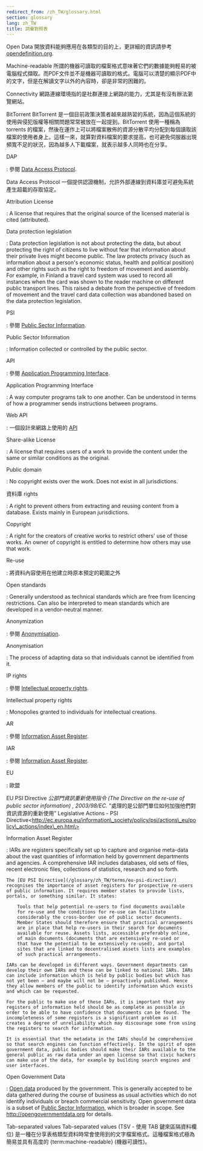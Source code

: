 ```yaml
---
redirect_from: /zh_TW/glossary.html
section: glossary
lang: zh_TW
title: 詞彙對照表
---
```


Open Data 開放資料能夠應用在各類型的目的上，更詳細的資訊請參考[opendefinition.org](http://www.opendefinition.org/).

Machine-readable 所謂的機器可讀取的檔案格式意味著它們的數據能夠輕易的被電腦程式擷取。而PDF文件並不是機器可讀取的格式。電腦可以清楚的顯示PDF中的文字，但是在解讀文字以外的內容時，卻是非常的困難的。

Connectivity 網路連線環境指的是社群連接上網路的能力，尤其是有沒有辦法瀏覽網站。

BitTorrent BitTorrent 是一個目前政策決策者越來越熟習的系統，因為這個系統的使用與侵犯版權等相關問題常常被放在一起提到。BitTorrent 使用一種稱為 torrents 的檔案，然後在運作上可以將檔案散佈的資源分散平均分配到每個讀取該檔案的使用者身上。這樣一來，就算對資料檔案的要求提高，也可避免伺服器出現頻寬不足的狀況，因為越多人下載檔案，就表示越多人同時也在分享。

DAP

:   參閱 [Data Access Protocol](/glossary/zh_TW/terms/data-access-protocol/).

Data Access Protocol 一個提供認證機制，允許外部連線到資料庫並可避免系統產生超載的存取協定。

Attribution License

:   A license that requires that the original source of the licensed material is cited (attributed).

Data protection legislation

:   Data protection legislation is not about protecting the data, but about protecting the right of citizens to live without fear that information about their private lives might become public. The law protects privacy (such as information about a person's economic status, health and political position) and other rights such as the right to freedom of movement and assembly. For example, in Finland a travel card system was used to record all instances when the card was shown to the reader machine on different public transport lines. This raised a debate from the perspective of freedom of movement and the travel card data collection was abandoned based on the data protection legislation.

PSI

:   參閱 [Public Sector Information](/glossary/zh_TW/terms/public-sector-information/).

Public Sector Information

:   Information collected or controlled by the public sector.

API

:   參閱 [Application Programming Interface](/glossary/zh_TW/terms/application-programming-interface/).

Application Programming Interface

:   A way computer programs talk to one another. Can be understood in terms of how a programmer sends instructions between programs.

Web API

:   一個設計來網路上使用的 [API](/glossary/zh_TW/terms/api/)

Share-alike License

:   A license that requires users of a work to provide the content under the same or similar conditions as the original.

Public domain

:   No copyright exists over the work. Does not exist in all jurisdictions.

資料庫 rights

:   A right to prevent others from extracting and reusing content from a database. Exists mainly in European jurisdictions.

Copyright

:   A right for the creators of creative works to restrict others' use of those works. An owner of copyright is entitled to determine how others may use that work.

Re-use

:   將資料內容使用在他建立時原本預定的範圍之外

Open standards

:   Generally understood as technical standards which are free from licencing restrictions. Can also be interpreted to mean standards which are developed in a vendor-neutral manner.

Anonymization

:   參閱 [Anonymisation](/glossary/zh_TW/terms/anonymisation/).

Anonymisation

:   The process of adapting data so that individuals cannot be identified from it.

IP rights

:   參閱 [Intellectual property rights](/glossary/zh_TW/terms/intellectual-property-rights/).

Intellectual property rights

:   Monopolies granted to individuals for intellectual creations.

AR

:   參閱 [Information Asset Register](/glossary/zh_TW/terms/information-asset-register/).

IAR

:   參閱 [Information Asset Register](/glossary/zh_TW/terms/information-asset-register/).

EU

:   歐盟

EU PSI Directive *公部門資訊重新使用指令 (The Directive on the re-use of public sector information) , 2003/98/EC.* "處理的是公部門單位如何加強他們對資訊資源的重新使用” Legislative Actions - PSI Directive\<http://ec.europa.eu/information\_society/policy/psi/actions\_eu/policy\_actions/index\_en.htm\>

Information Asset Register

:   IARs are registers specifically set up to capture and organise meta-data about the vast quantities of information held by government departments and agencies. A comprehensive IAR includes databases, old sets of files, recent electronic files, collections of statistics, research and so forth.

    The [EU PSI Directive](/glossary/zh_TW/terms/eu-psi-directive/) recognises the importance of asset registers for prospective re-users of public information. It requires member states to provide lists, portals, or something similar. It states:

        Tools that help potential re-users to find documents available
        for re-use and the conditions for re-use can facilitate
        considerably the cross-border use of public sector documents.
        Member States should therefore ensure that practical arrangements
        are in place that help re-users in their search for documents
        available for reuse. Assets lists, accessible preferably online,
        of main documents (documents that are extensively re-used or
        that have the potential to be extensively re-used), and portal
        sites that are linked to decentralised assets lists are examples
        of such practical arrangements.

    IARs can be developed in different ways. Government departments can develop their own IARs and these can be linked to national IARs. IARs can include information which is held by public bodies but which has not yet been – and maybe will not be – proactively published. Hence they allow members of the public to identify information which exists and which can be requested.

    For the public to make use of these IARs, it is important that any registers of information held should be as complete as possible in order to be able to have confidence that documents can be found. The incompleteness of some registers is a significant problem as it creates a degree of unreliability which may discourage some from using the registers to search for information.

    It is essential that the metadata in the IARs should be comprehensive so that search engines can function effectively. In the spirit of open government data, public bodies should make their IARs available to the general public as raw data under an open license so that civic hackers can make use of the data, for example by building search engines and user interfaces.

Open Government Data

:   [Open data](/glossary/zh_TW/terms/open-data/) produced by the government. This is generally accepted to be data gathered during the course of business as usual activities which do not identify individuals or breach commercial sensitivity. Open government data is a subset of [Public Sector Information](/glossary/zh_TW/terms/public-sector-information/), which is broader in scope. See <http://opengovernmentdata.org> for details.

Tab-separated values Tab-separated values (TSV - 使用 TAB 鍵來區隔資料欄位) 是一種在分享表格類型資料時常會使用到的文字檔案格式。這種檔案格式極為簡易並具有高度的 {term:machine-readable} (機器可讀性)。
